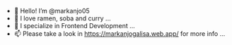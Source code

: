 - 👋 Hello! I’m @markanjo05
- 👀 I love ramen, soba and curry ...
- 💞️ I specialize in Frontend Development ...
- 📫 Please take a look in https://markanjogalisa.web.app/ for more info ...

<!---
markanjo05/markanjo05 is a ✨ special ✨ repository because its `README.md` (this file) appears on your GitHub profile.
You can click the Preview link to take a look at your changes.
--->
